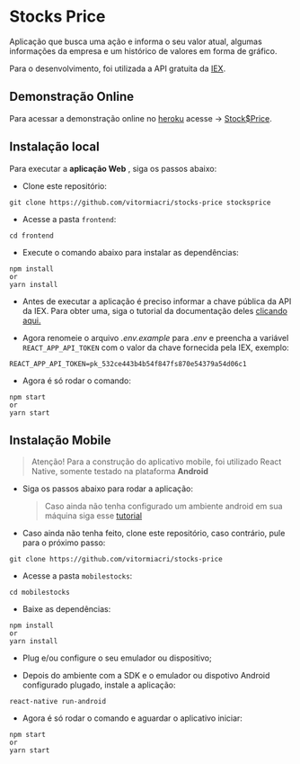 # Stocks Price

Aplicação que busca uma ação e informa o seu valor atual, algumas informações da empresa e um histórico de valores em forma de gráfico.

Para o desenvolvimento, foi utilizada a API gratuita da [IEX](https://iexcloud.io/docs/api/).

## Demonstração Online

Para acessar a demonstração online no [heroku](https://www.heroku.com) acesse -> [Stock\$Price](https://stocksprices.herokuapp.com/).

## Instalação local

Para executar a **aplicação Web** , siga os passos abaixo:

- Clone este repositório:

```
git clone https://github.com/vitormiacri/stocks-price stocksprice
```

- Acesse a pasta `frontend`:

```
cd frontend
```

- Execute o comando abaixo para instalar as dependências:

```
npm install
or
yarn install
```

- Antes de executar a aplicação é preciso informar a chave pública da API da IEX.
  Para obter uma, siga o tutorial da documentação deles [clicando aqui.](https://iexcloud.io/docs/api/#rest-how-to)

- Agora renomeie o arquivo _.env.example_ para _.env_ e preencha a variável `REACT_APP_API_TOKEN` com o valor da chave fornecida pela IEX, exemplo:

```
REACT_APP_API_TOKEN=pk_532ce443b4b54f847fs870e54379a54d06c1
```

- Agora é só rodar o comando:

```
npm start
or
yarn start
```

## Instalação Mobile

> Atenção! Para a construção do aplicativo mobile, foi utilizado React Native, somente testado na plataforma **Android**

- Siga os passos abaixo para rodar a aplicação:

  > Caso ainda não tenha configurado um ambiente android em sua máquina siga esse [tutorial](https://facebook.github.io/react-native/docs/getting-started)

- Caso ainda não tenha feito, clone este repositório, caso contrário, pule para o próximo passo:

```
git clone https://github.com/vitormiacri/stocks-price
```

- Acesse a pasta `mobilestocks`:

```
cd mobilestocks
```

- Baixe as dependências:

```
npm install
or
yarn install
```

- Plug e/ou configure o seu emulador ou dispositivo;

- Depois do ambiente com a SDK e o emulador ou dispotivo Android configurado plugado, instale a aplicação:

```
react-native run-android
```

- Agora é só rodar o comando e aguardar o aplicativo iniciar:

```
npm start
or
yarn start
```
